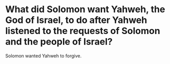 # What did Solomon want Yahweh, the God of Israel, to do after Yahweh listened to the requests of Solomon and the people of Israel?

Solomon wanted Yahweh to forgive. 